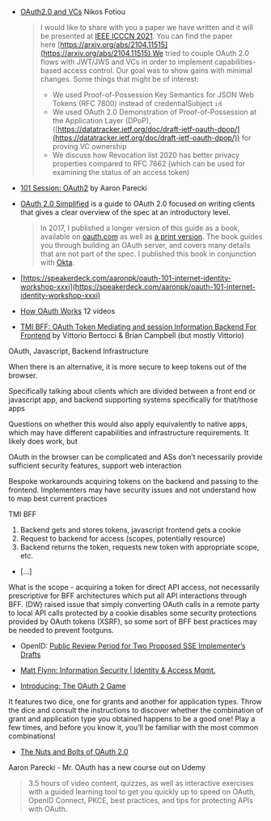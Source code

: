 
* [OAuth2.0 and VCs](https://lists.w3.org/Archives/Public/public-credentials/2021Apr/0152.html) Nikos Fotiou
  > I would like to share with you a paper we have written and it will be presented at [IEEE ICCCN 2021](http://www.icccn.org/). You can find the paper here [https://arxiv.org/abs/2104.11515](https://arxiv.org/abs/2104.11515) We tried to couple OAuth 2.0 flows with JWT/JWS and VCs in order to implement capabilities-based access control. Our goal was to show gains with minimal changes. Some things that might be of interest:
  > 
  > - We used Proof-of-Possession Key Semantics for JSON Web Tokens (RFC 7800) instead of credentialSubject `id`
  > - We used OAuth 2.0 Demonstration of Proof-of-Possession at the Application Layer (DPoP),([https://datatracker.ietf.org/doc/draft-ietf-oauth-dpop/](https://datatracker.ietf.org/doc/draft-ietf-oauth-dpop/)) for proving VC ownership
  > - We discuss how Revocation list 2020 has better privacy properties compared to RFC 7662 (which can be used for examining the status of an access token)
* [101 Session: OAuth2](https://iiw.idcommons.net/2B/_101_Session:_OAuth2) by Aaron Parecki
* [OAuth 2.0 Simplified](https://aaronparecki.com/oauth-2-simplified/) is a guide to OAuth 2.0 focused on writing clients that gives a clear overview of the spec at an introductory level.
  > In 2017, I published a longer version of this guide as a book, available on [oauth.com](https://oauth.com/) as well as [a print version](https://oauth2simplified.com). The book guides you through building an OAuth server, and covers many details that are not part of the spec. I published this book in conjunction with [Okta](https://developer.okta.com/).

* [https://speakerdeck.com/aaronpk/oauth-101-internet-identity-workshop-xxxi](https://speakerdeck.com/aaronpk/oauth-101-internet-identity-workshop-xxxi)

* [How OAuth Works](https://www.youtube.com/watch?v%3Dg_aVPdwBTfw%26list%3DPLRyLn6THA5wN05b3qJ6N0OpL3YbritKI-) 12 videos

* [TMI BFF: OAuth Token Mediating and session Information Backend For Frontend](https://iiw.idcommons.net/23B/_TMI_BFF:_OAuth_Token_Mediating_and_session_Information_Backend_For_Frontend) by Vittorio Bertocci & Brian Campbell (but mostly Vittorio)

OAuth, Javascript, Backend Infrastructure

When there is an alternative, it is more secure to keep tokens out of the browser.

Specifically talking about clients which are divided between a front end or javascript app, and backend supporting systems specifically for that/those apps

Questions on whether this would also apply equivalently to native apps, which may have different capabilities and infrastructure requirements. It likely does work, but

OAuth in the browser can be complicated and ASs don’t necessarily provide sufficient security features, support web interaction

Bespoke workarounds acquiring tokens on the backend and passing to the frontend. Implementers may have security issues and not understand how to map best current practices

TMI BFF

1. Backend gets and stores tokens, javascript frontend gets a cookie
2. Request to backend for access (scopes, potentially resource)
3. Backend returns the token, requests new token with appropriate scope, etc.

* [...]

What is the scope - acquiring a token for direct API access, not necessarily prescriptive for BFF architectures which put all API interactions through BFF. (DW) raised issue that simply converting OAuth calls in a remote party to local API calls protected by a cookie disables some security protections provided by OAuth tokens (XSRF), so some sort of BFF best practices may be needed to prevent footguns.



* OpenID: [Public Review Period for Two Proposed SSE Implementer’s Drafts](https://openid.net/2021/06/07/public-review-period-for-two-proposed-sse-implementers-drafts/)

* [Matt Flynn: Information Security | Identity & Access Mgmt.](http://360tek.blogspot.com/2021/06/bell-labs-colonial-pipeline-and-multi.html)
* [Introducing: The OAuth 2 Game](https://auth0.com/blog/introducing-the-oauth-2-game/)

It features two dice, one for grants and another for application types. Throw the dice and consult the instructions to discover whether the combination of grant and application type you obtained happens to be a good one! Play a few times, and before you know it, you’ll be familiar with the most common combinations!
* [The Nuts and Bolts of OAuth 2.0](https://aaronparecki.com/2020/12/22/14/oauth)

Aaron Parecki - Mr. OAuth has a new course out on Udemy

> 3.5 hours of video content, quizzes, as well as interactive exercises with a guided learning tool to get you quickly up to speed on OAuth, OpenID Connect, PKCE, best practices, and tips for protecting APIs with OAuth.

